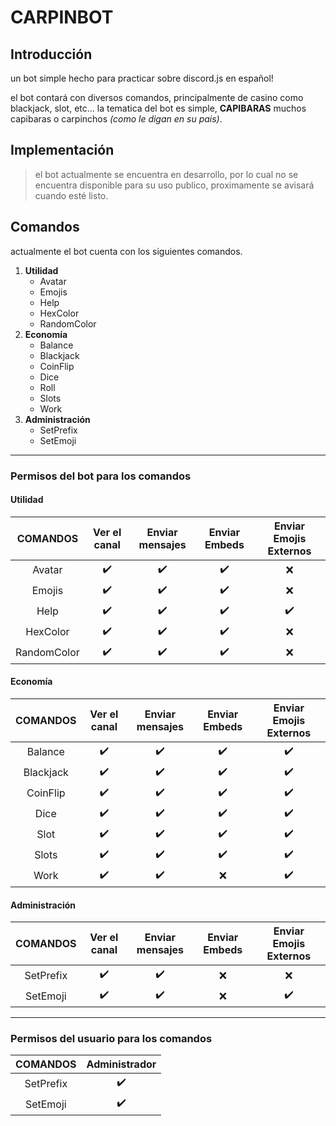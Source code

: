 # CARPINBOT
## Introducción
un bot simple hecho para practicar sobre discord.js en español!

el bot contará con diversos comandos, principalmente de casino como blackjack, slot, etc...  la tematica del bot es simple, **CAPIBARAS** muchos capibaras o carpinchos *(como le digan en su pais)*.

## Implementación
> el bot actualmente se encuentra en desarrollo, por lo cual no se encuentra disponible para su uso publico, proximamente se avisará cuando esté listo.

## Comandos
actualmente el bot cuenta con los siguientes comandos.

1. **Utilidad**
    * Avatar
    * Emojis
    * Help
    * HexColor
    * RandomColor
2. **Economía**
    * Balance
    * Blackjack
    * CoinFlip
    * Dice
    * Roll
    * Slots
    * Work
3. **Administración**
    * SetPrefix
    * SetEmoji

----------------------------------------------------------------

### Permisos del bot para los comandos

#### Utilidad
|  COMANDOS | Ver el canal | Enviar mensajes | Enviar Embeds | Enviar Emojis Externos |
|:---------:|:------------:|:---------------:|:-------------:|:----------------------:|
|  Avatar   |      ✔️      |       ✔️       |      ✔️       |           ❌           |
|  Emojis   |      ✔️      |       ✔️       |      ✔️       |           ❌           |
|   Help    |      ✔️      |       ✔️       |      ✔️       |           ✔️           |
| HexColor  |      ✔️      |       ✔️       |      ✔️       |           ❌           |
|RandomColor|      ✔️      |       ✔️       |      ✔️       |           ❌           |

#### Economía
|  COMANDOS | Ver el canal | Enviar mensajes | Enviar Embeds | Enviar Emojis Externos |
|:---------:|:------------:|:---------------:|:-------------:|:----------------------:|
|  Balance  |      ✔️      |       ✔️       |      ✔️       |           ✔️           |
| Blackjack |      ✔️      |       ✔️       |      ✔️       |           ✔️           |
| CoinFlip  |      ✔️      |       ✔️       |      ✔️       |           ✔️           |
|   Dice    |      ✔️      |       ✔️       |      ✔️       |           ✔️           |
|   Slot    |      ✔️      |       ✔️       |      ✔️       |           ✔️           |
|   Slots   |      ✔️      |       ✔️       |      ✔️       |           ✔️           |
|   Work    |      ✔️      |       ✔️       |      ❌       |           ✔️           |

#### Administración
|  COMANDOS | Ver el canal | Enviar mensajes | Enviar Embeds | Enviar Emojis Externos |
|:---------:|:------------:|:---------------:|:-------------:|:----------------------:|
| SetPrefix |      ✔️      |       ✔️       |      ❌        |           ❌           |
| SetEmoji  |      ✔️      |       ✔️       |      ❌        |           ✔️           |
----------------------------------------------------------------

### Permisos del usuario para los comandos
|  COMANDOS | Administrador |
|:---------:|:-------------:|
| SetPrefix |      ✔️       |
| SetEmoji  |      ✔️       |
